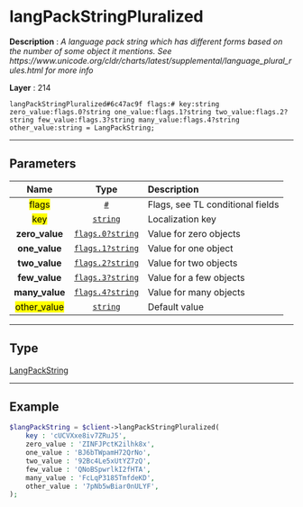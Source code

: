 # langPackStringPluralized

**Description** : *A language pack string which has different forms based on the number of some object it mentions\. See https://www\.unicode\.org/cldr/charts/latest/supplemental/language\_plural\_rules\.html for more info*

**Layer** : 214

```tl
langPackStringPluralized#6c47ac9f flags:# key:string zero_value:flags.0?string one_value:flags.1?string two_value:flags.2?string few_value:flags.3?string many_value:flags.4?string other_value:string = LangPackString;
```

---

## Parameters

| Name | Type | Description |
| :---: | :---: | :--- |
| <mark>flags</mark> | [`#`](type/#) | Flags, see TL conditional fields |
| <mark>key</mark> | [`string`](type/string) | Localization key |
| **zero_value** | [`flags.0?string`](type/string) | Value for zero objects |
| **one_value** | [`flags.1?string`](type/string) | Value for one object |
| **two_value** | [`flags.2?string`](type/string) | Value for two objects |
| **few_value** | [`flags.3?string`](type/string) | Value for a few objects |
| **many_value** | [`flags.4?string`](type/string) | Value for many objects |
| <mark>other_value</mark> | [`string`](type/string) | Default value |

---

## Type

[LangPackString](type/LangPackString)

---

## Example

```php
$langPackString = $client->langPackStringPluralized(
	key : 'cUCVXxe8iv7ZRuJ5',
	zero_value : 'ZINFJPctK2ilhk8x',
	one_value : 'BJ6bTWpamH72QrNo',
	two_value : '92Bc4Le5xUtYZ7zQ',
	few_value : 'QNoBSpwrlkI2fHTA',
	many_value : 'FcLqP3185TmfdeKD',
	other_value : '7pNb5wBiar0nULYF',
);
```